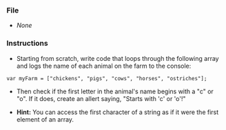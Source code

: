### File

* *None*

### Instructions

* Starting from scratch, write code that loops through the following array and logs the name of each animal on the farm to the console:

```
var myFarm = ["chickens", "pigs", "cows", "horses", "ostriches"];
```

* Then check if the first letter in the animal's name begins with a "c" or "o". If it does, create an allert saying, "Starts with 'c' or 'o'!"

* **Hint:** You can access the first character of a string as if it were the first element of an array.
